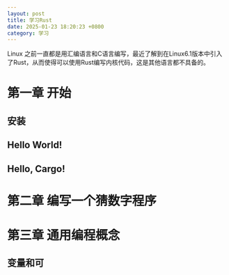 ```yaml
---
layout: post
title: 学习Rust
date: 2025-01-23 18:20:23 +0800
category: 学习
---
```


Linux 之前一直都是用汇编语言和C语言编写，最近了解到在Linux6.1版本中引入了Rust，从而使得可以使用Rust编写内核代码，这是其他语言都不具备的。

# 第一章 开始

## 安装

## Hello World!

## Hello, Cargo!


# 第二章 编写一个猜数字程序

# 第三章 通用编程概念

## 变量和可

